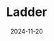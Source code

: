 ---  
layout: startup_page  
title: "Ladder"  
id: "joinladder.com"  
permalink: "/ladderjoinladder.com11202024/"  
website: "https://www.joinladder.com"  
funding_round: "Series B"  
funding_amount: "$105M"  
investors: "Point72 Ventures, ADvantage VC, Steve Pagliuca’s PagsGroup, Tapestry VC, LivWell Ventures, General Catalyst"  
about: "Ladder is a strength training app offering personalized, progressive workout plans and a supportive community. It differentiates itself by providing expert-designed programs accessible to all fitness levels, unlike static workout libraries found in other apps. The app focuses on building long-term fitness results through structured routines and motivational tools."  
markets: "Fitness, Health, Content, Health Care, Mobile Apps"  
hq: "Austin, Texas, United States"  
founded_year: "2015"  
linkedin: "https://www.linkedin.com/company/joinladder"  
twitter: "https://twitter.com/joinladder"  
instagram: ""  
facebook: "https://www.facebook.com/joinladder"  
crunchbase: "https://www.crunchbase.com/organization/ladder-3"  
pitchbook: "https://pitchbook.com/profiles/company/120964-60"  

date_display: "20-Nov-2024"  
date: "2024-11-20"

# SEO Optimization  
meta_title: "Ladder - Series B Funding ($105M)"  
meta_description: "Ladder, Ladder is a strength training app offering personalized, progressive workout plans and a supportive community. It differentiates itself by providing e..."  
meta_keywords: "Ladder, Fitness, Health, Content, Health Care, Mobile Apps, Series B funding"  
canonical_url: "https://startup.projectstartups.com/ladderjoinladder.com11202024/"  
---